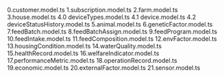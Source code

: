0.customer.model.ts
1.subscription.model.ts
2.farm.model.ts
3.house.model.ts
4.0 deviceTypes.model.ts
4.1 device.model.ts
4.2 deviceStatusHistory.model.ts
5.animal.model.ts
6.geneticFactor.model.ts
7.feedBatch.model.ts
8.feedBatchAssign.model.ts
9.feedProgram.model.ts
10.feedIntake.model.ts
11.feedComposition.model.ts
12.envFactor.model.ts
13.housingCondition.model.ts
14.waterQuality.model.ts
15.healthRecord.model.ts
16.welfareIndicator.model.ts
17.performanceMetric.model.ts
18.operationRecord.model.ts
19.economic.model.ts
20.externalFactor.model.ts
21.sensor.model.ts